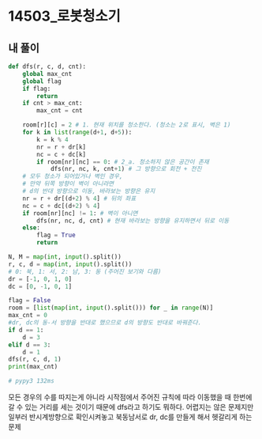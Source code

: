 # 14503_로봇청소기

## 내 풀이

```python
def dfs(r, c, d, cnt):
    global max_cnt
    global flag
    if flag:
        return
    if cnt > max_cnt:
        max_cnt = cnt

    room[r][c] = 2 # 1. 현재 위치를 청소한다. (청소는 2로 표시, 벽은 1)
    for k in list(range(d+1, d+5)):
        k = k % 4
        nr = r + dr[k]
        nc = c + dc[k]
        if room[nr][nc] == 0: # 2_a. 청소하지 않은 공간이 존재
            dfs(nr, nc, k, cnt+1) # 그 방향으로 회전 + 전진
    # 모두 청소가 되어있거나 벽인 경우,
    # 만약 뒤쪽 방향이 벽이 아니라면
    # d의 반대 방향으로 이동, 바라보는 방향은 유지
    nr = r + dr[(d+2) % 4] # 뒤의 좌표
    nc = c + dc[(d+2) % 4]
    if room[nr][nc] != 1: # 벽이 아니면
        dfs(nr, nc, d, cnt) # 현재 바라보는 방향을 유지하면서 뒤로 이동
    else:
        flag = True
        return

N, M = map(int, input().split())
r, c, d = map(int, input().split())
# 0: 북, 1: 서, 2: 남, 3: 동 (주어진 보기와 다름)
dr = [-1, 0, 1, 0]
dc = [0, -1, 0, 1]

flag = False
room = [list(map(int, input().split())) for _ in range(N)]
max_cnt = 0
#dr, dc의 동-서 방향을 반대로 했으므로 d의 방향도 반대로 바꿔준다.
if d == 1:
    d = 3
elif d == 3:
    d = 1
dfs(r, c, d, 1)
print(max_cnt)

# pypy3 132ms
```

모든 경우의 수를 따지는게 아니라 시작점에서 주어진 규칙에 따라 이동했을 때 한번에 갈 수 있는 거리를 세는 것이기 때문에 dfs라고 하기도 뭐하다. 어렵지는 않은 문제지만 일부러 반시계방향으로 확인시켜놓고 북동남서로 dr, dc를 만들게 해서 헷갈리게 하는 문제



